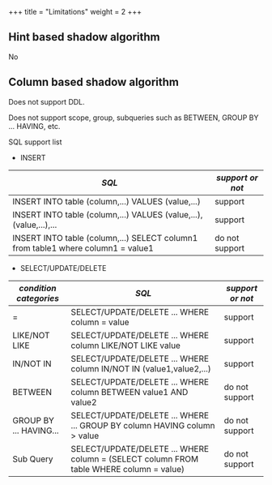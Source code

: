 +++
title = "Limitations"
weight = 2
+++

## Hint based shadow algorithm

No

## Column based shadow algorithm

Does not support DDL.

Does not support scope, group, subqueries such as BETWEEN, GROUP BY ... HAVING, etc.

SQL support list

  - INSERT
  
  |  *SQL*                                                                           |  *support or not*  |
  | -------------------------------------------------------------------------------- | ------------------ |
  | INSERT INTO table (column,...) VALUES (value,...)                                |  support           |
  | INSERT INTO table (column,...) VALUES (value,...),(value,...),...                |  support           |
  | INSERT INTO table (column,...) SELECT column1 from table1 where column1 = value1 |  do not support    |
 
  - SELECT/UPDATE/DELETE
  
  |  *condition categories*|  *SQL*                                                                                  |  *support or not*  |
  | ---------------------- | --------------------------------------------------------------------------------------- | ------------------ |
  | =                      | SELECT/UPDATE/DELETE ... WHERE column = value                                           | support            |
  | LIKE/NOT LIKE          | SELECT/UPDATE/DELETE ... WHERE column LIKE/NOT LIKE value                               | support            |                        
  | IN/NOT IN              | SELECT/UPDATE/DELETE ... WHERE column IN/NOT IN (value1,value2,...)                     | support            |
  | BETWEEN                | SELECT/UPDATE/DELETE ... WHERE column BETWEEN value1 AND value2                         | do not support     |
  | GROUP BY ... HAVING... | SELECT/UPDATE/DELETE ... WHERE ... GROUP BY column HAVING column > value                | do not support     |
  | Sub Query              | SELECT/UPDATE/DELETE ... WHERE column = (SELECT column FROM table WHERE column = value) | do not support     |
